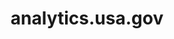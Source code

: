 ---
# This topic lives at
# https://digital.gov/topics/analytics-usa-gov

# Topic Title
title: "analytics.usa.gov"

# description — keep it short and clear
summary: ""

# Weight
weight: 1

# For more information on managing topics,
# see https://github.com/GSA/digitalgov.gov/wiki/topics
---